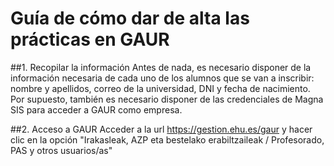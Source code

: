 # Guía de cómo dar de alta las prácticas en GAUR


##1. Recopilar la información
Antes de nada, es necesario disponer de la información necesaria de cada uno de los alumnos que se van a inscribir: nombre y apellidos, correo de la universidad, DNI y fecha de nacimiento.
Por supuesto, también es necesario disponer de las credenciales de Magna SIS para acceder a GAUR como empresa.


##2. Acceso a GAUR
Acceder a la url https://gestion.ehu.es/gaur y hacer clic en la opción "Irakasleak, AZP eta bestelako erabiltzaileak / Profesorado, PAS y otros usuarios/as"














